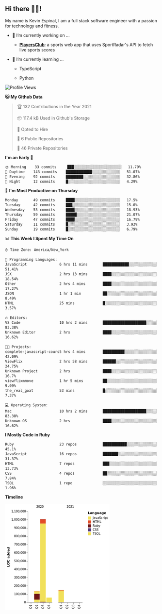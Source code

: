 ## Hi there 👋🏽!

My name is Kevin Espinal, I am a full stack software engineer with a passion for technology and fitness.

- 🔭 I’m currently working on ...

     - **[PlayersClub](https://playersclub.herokuapp.com/#/)**: a sports web app that uses SportRadar's API to fetch live sports scores

- 🌱 I’m currently learning ...

     - TypeScript
     
     - Python
     
<!--START_SECTION:waka-->
![Profile Views](http://img.shields.io/badge/Profile%20Views-0-blue)

**🐱 My Github Data** 

> 🏆 132 Contributions in the Year 2021
 > 
> 📦 117.4 kB Used in Github's Storage 
 > 
> 💼 Opted to Hire
 > 
> 📜 6 Public Repositories 
 > 
> 🔑 46 Private Repositories  
 > 
**I'm an Early 🐤** 

```text
🌞 Morning    33 commits     ███░░░░░░░░░░░░░░░░░░░░░░   11.79% 
🌆 Daytime    143 commits    ████████████░░░░░░░░░░░░░   51.07% 
🌃 Evening    92 commits     ████████░░░░░░░░░░░░░░░░░   32.86% 
🌙 Night      12 commits     █░░░░░░░░░░░░░░░░░░░░░░░░   4.29%

```
📅 **I'm Most Productive on Thursday** 

```text
Monday       49 commits     ████░░░░░░░░░░░░░░░░░░░░░   17.5% 
Tuesday      42 commits     ███░░░░░░░░░░░░░░░░░░░░░░   15.0% 
Wednesday    53 commits     ████░░░░░░░░░░░░░░░░░░░░░   18.93% 
Thursday     59 commits     █████░░░░░░░░░░░░░░░░░░░░   21.07% 
Friday       47 commits     ████░░░░░░░░░░░░░░░░░░░░░   16.79% 
Saturday     11 commits     █░░░░░░░░░░░░░░░░░░░░░░░░   3.93% 
Sunday       19 commits     █░░░░░░░░░░░░░░░░░░░░░░░░   6.79%

```


📊 **This Week I Spent My Time On** 

```text
⌚︎ Time Zone: America/New_York

💬 Programming Languages: 
JavaScript               6 hrs 11 mins       ████████████░░░░░░░░░░░░░   51.41% 
JSX                      2 hrs 13 mins       ████░░░░░░░░░░░░░░░░░░░░░   18.54% 
Other                    2 hrs 4 mins        ████░░░░░░░░░░░░░░░░░░░░░   17.27% 
JSON                     1 hr 1 min          ██░░░░░░░░░░░░░░░░░░░░░░░   8.49% 
HTML                     25 mins             █░░░░░░░░░░░░░░░░░░░░░░░░   3.57%

🔥 Editors: 
VS Code                  10 hrs 2 mins       ████████████████████░░░░░   83.38% 
Unknown Editor           2 hrs               ████░░░░░░░░░░░░░░░░░░░░░   16.62%

🐱‍💻 Projects: 
complete-javascript-cours5 hrs 4 mins        ██████████░░░░░░░░░░░░░░░   42.09% 
ViewFlix                 2 hrs 58 mins       ██████░░░░░░░░░░░░░░░░░░░   24.75% 
Unknown Project          2 hrs               ████░░░░░░░░░░░░░░░░░░░░░   16.7% 
viewflixmmove            1 hr 5 mins         ██░░░░░░░░░░░░░░░░░░░░░░░   9.09% 
the_real_goat            53 mins             █░░░░░░░░░░░░░░░░░░░░░░░░   7.37%

💻 Operating System: 
Mac                      10 hrs 2 mins       ████████████████████░░░░░   83.38% 
Unknown OS               2 hrs               ████░░░░░░░░░░░░░░░░░░░░░   16.62%

```

**I Mostly Code in Ruby** 

```text
Ruby                     23 repos            ███████████░░░░░░░░░░░░░░   45.1% 
JavaScript               16 repos            ███████░░░░░░░░░░░░░░░░░░   31.37% 
HTML                     7 repos             ███░░░░░░░░░░░░░░░░░░░░░░   13.73% 
CSS                      4 repos             ██░░░░░░░░░░░░░░░░░░░░░░░   7.84% 
TSQL                     1 repo              ░░░░░░░░░░░░░░░░░░░░░░░░░   1.96%

```


**Timeline**

![Chart not found](https://raw.githubusercontent.com/espinalk212/espinalk212/main/charts/bar_graph.png) 


<!--END_SECTION:waka-->


<!--
**espinalk212/espinalk212** is a ✨ _special_ ✨ repository because its `README.md` (this file) appears on your GitHub profile.

Here are some ideas to get you started:

- 🔭 I’m currently working on ...
- 🌱 I’m currently learning ...
- 👯 I’m looking to collaborate on ...
- 🤔 I’m looking for help with ...
- 💬 Ask me about ...
- 📫 How to reach me: ...
- 😄 Pronouns: ...
- ⚡ Fun fact: ...
-->

